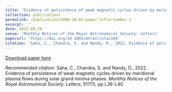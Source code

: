 ```yaml
---
title: "Evidence of persistence of weak magnetic cycles driven by meridional plasma flows during solar grand minima phases"
collection: publications
permalink: /publication/2009-10-01-paper-title-number-1
excerpt: ''
date: 2022-09-20
venue: 'Monthly Notices of the Royal Astronomical Society: Letters'
paperurl: 'https://doi.org/10.1093/mnrasl/slac104'
citation: 'Saha, C., Chandra, S. and Nandy, D., 2022. Evidence of persistence of weak magnetic cycles driven by meridional plasma flows during solar grand minima phases. <i>Monthly Notices of the Royal Astronomical Society: Letters</i>, 517(1), pp.L36-L40.'
---
```


[Download paper here](https://doi.org/10.1093/mnrasl/slac104)

Recommended citation: Saha, C., Chandra, S. and Nandy, D., 2022. Evidence of persistence of weak magnetic cycles driven by meridional plasma flows during solar grand minima phases. <i>Monthly Notices of the Royal Astronomical Society: Letters</i>, 517(1), pp.L36-L40.
